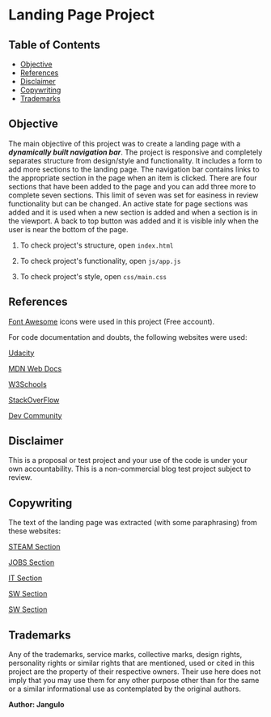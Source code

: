 # Landing Page Project

## Table of Contents

* [Objective](#objective)
* [References](#references)
* [Disclaimer](#disclaimer)
* [Copywriting](#copywriting)
* [Trademarks](#trademarks)

## Objective

The main objective of this project was to create a landing page with a ***dynamically built navigation bar***.
The project is responsive and completely separates structure from design/style and functionality.
It includes a form to add more sections to the landing page.
The navigation bar contains links to the appropriate section in the page when an item is clicked.
There are four sections that have been added to the page and you can add three more to complete seven sections.  This limit of seven was set for easiness in review functionality but can be changed.
An active state for page sections was added and it is used when a new section is added and when a section is in the viewport.
A back to top button was added and it is visible inly when the user is near the bottom of the page.


1. To check project's structure, open `index.html`

2. To check project's functionality, open `js/app.js`

3. To check project's style, open `css/main.css`

## References

[Font Awesome](https://fontawesome.com/) icons were used in this project (Free account).

For code documentation and doubts, the following websites were used:

[Udacity](http://www.udacity.com)

[MDN Web Docs](https://developer.mozilla.org/es/docs/Web/JavaScript)

[W3Schools](https://www.w3schools.com/)

[StackOverFlow](https://stackoverflow.com/)

[Dev Community](https://dev.to/)

## Disclaimer

This is a proposal or test project and your use of the code is under your own accountability.
This is a non-commercial blog test project subject to review.

## Copywriting

The text of the landing page was extracted (with some paraphrasing) from these websites:

[STEAM Section](https://www.empowerwomen.org/en/who-we-are/initiatives/ict-for-development)

[JOBS Section](https://www.theguardian.com/careers/2020/dec/14/tech-careers-for-women-what-are-the-main-roles-and-how-do-you-retrain)

[IT Section](http://www.insidecareers.co.uk/career-advice/women-in-the-it-industry/)

[SW Section](https://medium.com/better-programming/why-women-dont-pursue-software-engineering-17d0dead24e9)
 
[SW Section](https://www.projectf.com.au/blog-collection/2020/1/30/alternative-paths-to-software-engineering-for-women)

## Trademarks

Any of the trademarks, service marks, collective marks, design rights, personality rights or similar rights that are mentioned, used or cited in this project are the property of their respective owners. Their use here does not imply that you may use them for any other purpose other than for the same or a similar informational use as contemplated by the original authors.


**Author: Jangulo**



